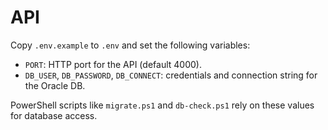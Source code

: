 # API

Copy `.env.example` to `.env` and set the following variables:

- `PORT`: HTTP port for the API (default 4000).
- `DB_USER`, `DB_PASSWORD`, `DB_CONNECT`: credentials and connection string for the Oracle DB.

PowerShell scripts like `migrate.ps1` and `db-check.ps1` rely on these values for database access.
